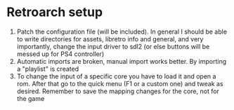 # Retroarch setup

1. Patch the configuration file (will be included). In general I should be able to write directories for assets, libretro info and general, and very importantly, change the input driver to sdl2 (or else buttons will be messed up for PS4 controller)
1. Automatic imports are broken, manual import works better. By importing a "playlist" is created
1. To change the input of a specific core you have to load it and open a rom. After that go to the quick menu (F1 or a custom one) and tweak as desired. Remember to save the mapping changes for the core, not for the game
